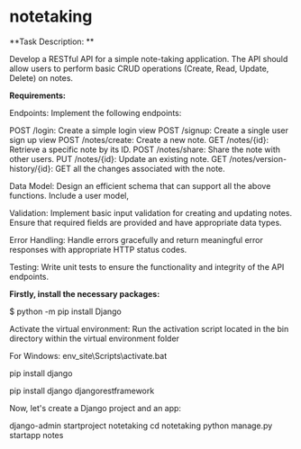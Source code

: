 # notetaking

**Task Description: **

Develop a RESTful API for a simple note-taking application. The API should allow users to perform basic CRUD operations (Create, Read, Update, Delete) on notes.

**Requirements:**

Endpoints: Implement the following endpoints:

POST /login: Create a simple login view
POST /signup: Create a single user sign up view
POST /notes/create: Create a new note.
GET /notes/{id}: Retrieve a specific note by its ID.
POST /notes/share: Share the note with other users. 
PUT /notes/{id}: Update an existing note.
GET /notes/version-history/{id}: GET all the changes associated with the note. 

Data Model: Design an efficient schema that can support all the above functions. Include a user model, 

Validation: Implement basic input validation for creating and updating notes. Ensure that required fields are provided and have appropriate data types.

Error Handling: Handle errors gracefully and return meaningful error responses with appropriate HTTP status codes.

Testing: Write unit tests to ensure the functionality and integrity of the API endpoints.



**Firstly, install the necessary packages:**

$ python -m pip install Django

Activate the virtual environment: Run the activation script located in the bin directory within the virtual environment folder 

For Windows:
env_site\Scripts\activate.bat

pip install django

pip install django djangorestframework

Now, let's create a Django project and an app:

django-admin startproject notetaking
cd notetaking
python manage.py startapp notes

